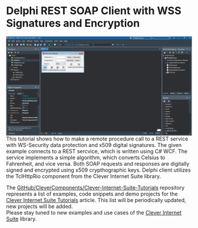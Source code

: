 # Delphi REST SOAP Client with WSS Signatures and Encryption

<img align="left" src="RestClient.jpg"/>

This tutorial shows how to make a remote procedure call to a REST service with WS-Security data protection and x509 digital signatures. The given example connects to a REST sercvice, which is written using C# WCF. The service implements a simple algorithm, which converts Celsius to Fahrenheit, and vice versa. Both SOAP requests and responses are digitally signed and encrypted using x509 crypthographic keys. Delphi client utilizes the TclHttpRio component from the Clever Internet Suite library. 

The [GitHub/CleverComponents/Clever-Internet-Suite-Tutorials](https://github.com/CleverComponents/Clever-Internet-Suite-Tutorials) repository represents a list of examples, code snippets and demo projects for the [Clever Internet Suite Tutorials](https://www.clevercomponents.com/articles/article035/) article. This list will be periodically updated, new projects will be added.   
Please stay tuned to new examples and use cases of the [Clever Internet Suite](https://www.clevercomponents.com/products/inetsuite/) library.
